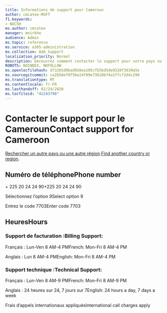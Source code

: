 ```yaml
---
title: Informations de support pour Cameroun
author: cmcatee-MSFT
f1.keywords:
- NOCSH
ms.author: cmcatee
manager: mnirkhe
audience: Admin
ms.topic: reference
ms.service: o365-administration
ms.collection: Adm_Support
localization_priority: Normal
description: Découvrez comment contacter le support pour votre pays ou région.
ROBOTS: NOINDEX, NOFOLLOW
ms.openlocfilehash: d73265d9bad910ea105cfb5bd5de9320f3639a5e
ms.sourcegitcommit: ca2b58ef8f5be24f09e73620b74a1ffcf2d4c290
ms.translationtype: MT
ms.contentlocale: fr-FR
ms.lasthandoff: 02/24/2020
ms.locfileid: "42243798"
---
```

# <a name="contact-support-for-cameroon"></a><span data-ttu-id="65d6e-103">Contacter le support pour le Cameroun</span><span class="sxs-lookup"><span data-stu-id="65d6e-103">Contact support for Cameroon</span></span>

<span data-ttu-id="65d6e-104">[Rechercher un autre pays ou une autre région](../contact-support-for-business-products.md).</span><span class="sxs-lookup"><span data-stu-id="65d6e-104">[Find another country or region](../contact-support-for-business-products.md).</span></span>

## <a name="phone-number"></a><span data-ttu-id="65d6e-105">Numéro de téléphone</span><span class="sxs-lookup"><span data-stu-id="65d6e-105">Phone number</span></span>
<span data-ttu-id="65d6e-106">+ 225 20 24 24 90</span><span class="sxs-lookup"><span data-stu-id="65d6e-106">+225 20 24 24 90</span></span>

<span data-ttu-id="65d6e-107">Sélectionnez l’option 9</span><span class="sxs-lookup"><span data-stu-id="65d6e-107">Select option 9</span></span>

<span data-ttu-id="65d6e-108">Entrez le code 7703</span><span class="sxs-lookup"><span data-stu-id="65d6e-108">Enter code 7703</span></span>

## <a name="hours"></a><span data-ttu-id="65d6e-109">Heures</span><span class="sxs-lookup"><span data-stu-id="65d6e-109">Hours</span></span>
### <a name="billing-support"></a><span data-ttu-id="65d6e-110">Support de facturation :</span><span class="sxs-lookup"><span data-stu-id="65d6e-110">Billing Support:</span></span>

<span data-ttu-id="65d6e-111">Français : Lun-Ven 8 AM-4 PM</span><span class="sxs-lookup"><span data-stu-id="65d6e-111">French: Mon-Fri 8 AM-4 PM</span></span>

<span data-ttu-id="65d6e-112">Anglais : Lun 8 AM-4 PM</span><span class="sxs-lookup"><span data-stu-id="65d6e-112">English: Mon-Fri 8 AM-4 PM</span></span>

### <a name="technical-support"></a><span data-ttu-id="65d6e-113">Support technique :</span><span class="sxs-lookup"><span data-stu-id="65d6e-113">Technical Support:</span></span>

<span data-ttu-id="65d6e-114">Français : Lun-Ven 8 AM-9 PM</span><span class="sxs-lookup"><span data-stu-id="65d6e-114">French: Mon-Fri 8 AM-9 PM</span></span>

<span data-ttu-id="65d6e-115">Anglais : 24 heures sur 24, 7 jours sur 7</span><span class="sxs-lookup"><span data-stu-id="65d6e-115">English: 24 hours a day, 7 days a week</span></span>

<span data-ttu-id="65d6e-116">Frais d’appels internationaux appliqués</span><span class="sxs-lookup"><span data-stu-id="65d6e-116">International call charges apply</span></span>